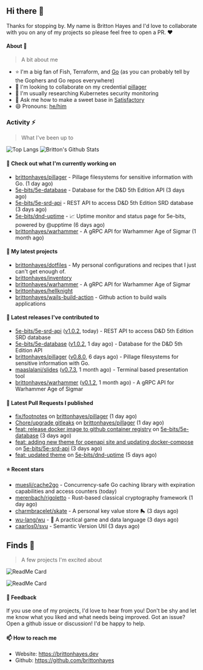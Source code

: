 ## Hi there 👋

Thanks for stopping by. 
My name is Britton Hayes and I'd love to collaborate with you on any of my projects so please feel free to open a PR. :heart:

#### About 📘

> A bit about me

- ⭐ I'm a big fan of Fish, Terraform, and [Go](https://golang.org) (as you can probably tell by the Gophers and Go repos everywhere)
- 🤝 I'm looking to collaborate on my credential [pillager](https://github.com/brittonhayes/pillager)
- 🤔 I'm usually researching Kubernetes security monitoring
- 💬 Ask me how to make a sweet base in [Satisfactory](https://www.satisfactorygame.com/)
- 😄 Pronouns: [he/him](https://pronoun.is/he)

### Activity ⚡

> What I've been up to

![Top Langs](https://github-readme-stats.vercel.app/api/top-langs/?username=brittonhayes&hide=javascript,html,css&title_color=95c4ce&icon_color=95c4ce&text_color=c6c8d1&bg_color=161821)
![Britton's Github Stats](https://github-readme-stats.vercel.app/api?username=brittonhayes&show_icons=true&count_private=true&title_color=95c4ce&icon_color=95c4ce&text_color=c6c8d1&bg_color=161821)

#### 👷 Check out what I'm currently working on

- [brittonhayes/pillager](https://github.com/brittonhayes/pillager) - Pillage filesystems for sensitive information with Go. (1 day ago)
- [5e-bits/5e-database](https://github.com/5e-bits/5e-database) - Database for the D&amp;D 5th Edition API (3 days ago)
- [5e-bits/5e-srd-api](https://github.com/5e-bits/5e-srd-api) - REST API to access D&amp;D 5th Edition SRD database (3 days ago)
- [5e-bits/dnd-uptime](https://github.com/5e-bits/dnd-uptime) - 📈 Uptime monitor and status page for 5e-bits, powered by @upptime (6 days ago)
- [brittonhayes/warhammer](https://github.com/brittonhayes/warhammer) - A gRPC API for Warhammer Age of Sigmar (1 month ago)

#### 🌱 My latest projects

- [brittonhayes/dotfiles](https://github.com/brittonhayes/dotfiles) - My personal configurations and recipes that I just can&#39;t get enough of.
- [brittonhayes/inventory](https://github.com/brittonhayes/inventory)
- [brittonhayes/warhammer](https://github.com/brittonhayes/warhammer) - A gRPC API for Warhammer Age of Sigmar
- [brittonhayes/hellknight](https://github.com/brittonhayes/hellknight)
- [brittonhayes/wails-build-action](https://github.com/brittonhayes/wails-build-action) - Github action to build wails applications

#### 🔭 Latest releases I've contributed to

- [5e-bits/5e-srd-api](https://github.com/5e-bits/5e-srd-api) ([v1.0.2](https://github.com/5e-bits/5e-srd-api/releases/tag/v1.0.2), today) - REST API to access D&amp;D 5th Edition SRD database
- [5e-bits/5e-database](https://github.com/5e-bits/5e-database) ([v1.0.2](https://github.com/5e-bits/5e-database/releases/tag/v1.0.2), 1 day ago) - Database for the D&amp;D 5th Edition API
- [brittonhayes/pillager](https://github.com/brittonhayes/pillager) ([v0.8.0](https://github.com/brittonhayes/pillager/releases/tag/v0.8.0), 6 days ago) - Pillage filesystems for sensitive information with Go.
- [maaslalani/slides](https://github.com/maaslalani/slides) ([v0.7.3](https://github.com/maaslalani/slides/releases/tag/v0.7.3), 1 month ago) - Terminal based presentation tool
- [brittonhayes/warhammer](https://github.com/brittonhayes/warhammer) ([v0.1.2](https://github.com/brittonhayes/warhammer/releases/tag/v0.1.2), 1 month ago) - A gRPC API for Warhammer Age of Sigmar

#### 🔨 Latest Pull Requests I published

- [fix/footnotes](https://github.com/brittonhayes/pillager/pull/69) on [brittonhayes/pillager](https://github.com/brittonhayes/pillager) (1 day ago)
- [Chore/upgrade gitleaks](https://github.com/brittonhayes/pillager/pull/68) on [brittonhayes/pillager](https://github.com/brittonhayes/pillager) (1 day ago)
- [feat: release docker image to github container registry](https://github.com/5e-bits/5e-database/pull/451) on [5e-bits/5e-database](https://github.com/5e-bits/5e-database) (3 days ago)
- [feat: adding new theme for openapi site and updating docker-compose](https://github.com/5e-bits/5e-srd-api/pull/282) on [5e-bits/5e-srd-api](https://github.com/5e-bits/5e-srd-api) (3 days ago)
- [feat: updated theme](https://github.com/5e-bits/dnd-uptime/pull/12) on [5e-bits/dnd-uptime](https://github.com/5e-bits/dnd-uptime) (5 days ago)

#### ⭐ Recent stars

- [muesli/cache2go](https://github.com/muesli/cache2go) - Concurrency-safe Go caching library with expiration capabilities and access counters (today)
- [merenbach/rigoletto](https://github.com/merenbach/rigoletto) - Rust-based classical cryptography framework (1 day ago)
- [charmbracelet/skate](https://github.com/charmbracelet/skate) - A personal key value store 🛼 (3 days ago)
- [wu-lang/wu](https://github.com/wu-lang/wu) - 🐉 A practical game and data language (3 days ago)
- [caarlos0/svu](https://github.com/caarlos0/svu) - Semantic Version Util (3 days ago)

## Finds 🔬

> A few projects I'm excited about

![ReadMe Card](https://github-readme-stats.vercel.app/api/pin/?username=princjef&repo=gomarkdoc&title_color=95c4ce&icon_color=95c4ce&text_color=c6c8d1&bg_color=161821)

![ReadMe Card](https://github-readme-stats.vercel.app/api/pin/?username=BurntSushi&repo=ripgrep&title_color=95c4ce&icon_color=95c4ce&text_color=c6c8d1&bg_color=161821)


#### 💬 Feedback

If you use one of my projects, I'd love to hear from you! Don't be shy and let me know what you liked
and what needs being improved. Got an issue? Open a github issue or discussion! I'd be happy to help.

#### 📫 How to reach me

- Website: https://brittonhayes.dev
- Github: https://github.com/brittonhayes